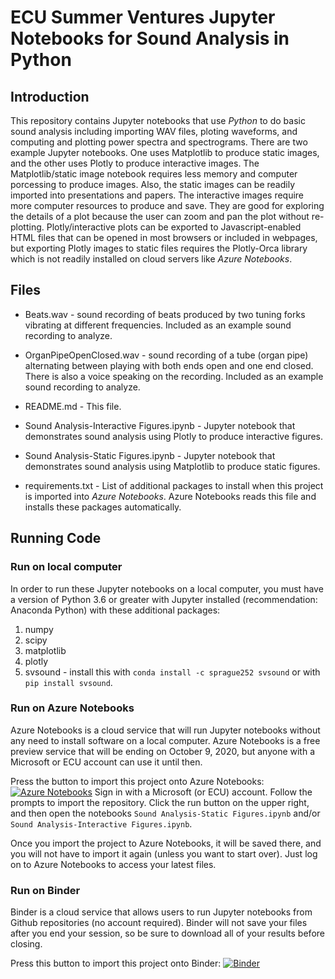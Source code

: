 # ECU Summer Ventures Jupyter Notebooks for Sound Analysis in Python

## Introduction

This repository contains Jupyter notebooks that use *Python* to do basic sound analysis including importing WAV files, ploting waveforms, and computing and plotting power spectra and spectrograms.  There are two example Jupyter notebooks. One uses Matplotlib to produce static images, and the other uses Plotly to produce interactive images. The Matplotlib/static image notebook requires less memory and computer porcessing to produce images. Also, the static images can be readily imported into presentations and papers.  The interactive images require more computer resources to produce and save. They are good for exploring the details of a plot because the user can zoom and pan the plot without re-plotting. Plotly/interactive plots can be exported to Javascript-enabled HTML files that can be opened in most browsers or included in webpages, but exporting Plotly images to static files requires the Plotly-Orca library which is not readily installed on cloud servers like *Azure Notebooks*.

## Files

* Beats.wav - sound recording of beats produced by two tuning forks vibrating at different frequencies. Included as an example sound recording to analyze.

* OrganPipeOpenClosed.wav - sound recording of a tube (organ pipe) alternating between playing with both ends open and one end closed. There is also a voice speaking on the recording. Included as an example sound recording to analyze.

* README.md - This file.

* Sound Analysis-Interactive Figures.ipynb - Jupyter notebook that demonstrates sound analysis using Plotly to produce interactive figures.

* Sound Analysis-Static Figures.ipynb - Jupyter notebook that demonstrates sound analysis using Matplotlib to produce static figures.

* requirements.txt - List of additional packages to install when this project is imported into *Azure Notebooks*. Azure Notebooks reads this file and installs these packages automatically.

## Running Code

### Run on local computer

In order to run these Jupyter notebooks on a local computer, you must have a version of Python 3.6 or greater with Jupyter installed (recommendation: Anaconda Python) with these additional packages:

1. numpy
2. scipy
3. matplotlib
4. plotly
5. svsound - install this with `conda install -c sprague252 svsound` or with `pip install svsound`.

### Run on Azure Notebooks

Azure Notebooks is a cloud service that will run Jupyter notebooks without any need to install software on a local computer. Azure Notebooks is a free preview service that will be ending on October 9, 2020, but anyone with a Microsoft or ECU account can use it until then.

Press the button to import this project onto Azure Notebooks: [![Azure Notebooks](https://notebooks.azure.com/launch.png)](https://notebooks.azure.com/import/gh/sprague252/SVSoundAnalysis) Sign in with a Microsoft (or ECU) account. Follow the prompts to import the repository.  Click the run button on the upper right, and then open the notebooks `Sound Analysis-Static Figures.ipynb` and/or `Sound Analysis-Interactive Figures.ipynb`.

Once you import the project to Azure Notebooks, it will be saved there, and you will not have to import it again (unless you want to start over). Just log on to Azure Notebooks to access your latest files.

### Run on Binder

Binder is a cloud service that allows users to run Jupyter notebooks from Github repositories (no account required). Binder will not save your files after you end your session, so be sure to download all of your results before closing.

Press this button to import this project onto Binder: [![Binder](https://mybinder.org/badge_logo.svg)](https://mybinder.org/v2/gh/sprague252/SVSoundAnalysis/master)
